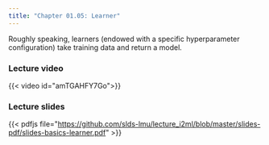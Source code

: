 ```yaml
---
title: "Chapter 01.05: Learner"
---
```

Roughly speaking, learners (endowed with a specific hyperparameter configuration) take training data and return a model.

<!--more-->
### Lecture video

{{< video id="amTGAHFY7Go">}}

### Lecture slides

{{< pdfjs file="https://github.com/slds-lmu/lecture_i2ml/blob/master/slides-pdf/slides-basics-learner.pdf" >}}

